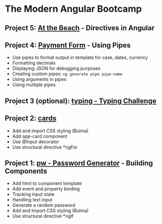 # The Modern Angular Bootcamp

## Project 5: [At the Beach](pages) - Directives in Angular

## Project 4: [Payment Form](pipes) - Using Pipes
* Use pipes to format output in template for case, dates, currency
* Formatting decimals
* Displaying JSON for debugging purposes
* Creating custom pipes: `ng generate pipe pipe-name`
* Using arguments in pipes
* Using multiple pipes

## Project 3 (optional): [typing - Typing Challenge](typing) 

## Project 2: [cards](cards)

* Add and import CSS styling (Bulma)
* Add app-card component
* Use @Input decorator
* Use structural directive \*ngFor


## Project 1: [pw - Password Generator](pw) - Building Components

* Add html to component template
* Add event and property binding
* Tracking input state
* Handling text input
* Generate a random password
* Add and Import CSS styling (Bulma)
* Use structural directive \*ngIf

